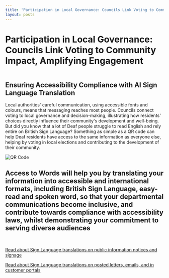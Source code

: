 ```yaml
---
title: 'Participation in Local Governance: Councils Link Voting to Community Impact, Amplifying Engagement'
layout: posts
---
```


# Participation in Local Governance: Councils Link Voting to Community Impact, Amplifying Engagement

![]()

## Ensuring Accessibility Compliance with AI Sign Language Translation

Local authorities' careful communication, using accessible fonts and colours, means that messaging reaches most people.  Councils connect voting to local governance and decision-making, illustrating how residents' choices directly influence their community's development and well-being.  
But did you know that a lot of Deaf people struggle to read English and rely entire on British Sign Language?
Something as simple as a QR code can help Deaf residents have access to the same information as everyone else, helping by voting in local elections and contributing to the development of their community.

![QR Code](/posts/images/qr-contact.png)

## Access to Words will help you by translating your information into accessible and international formats, including British Sign Language, easy-read and spoken word, so that your departmental communications become inclusive, and contribute towards compliance with accessibility laws, whilst demonstrating your commitment to serving diverse audiences

<br/>

[Read about Sign Language translations on public information notices and signage](/solutions/gazette)

[Read about Sign Language translations on posted letters, emails, and in customer portals](/solutions/correspondent)
